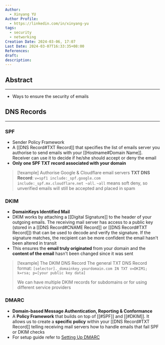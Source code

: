```yaml
---
Author:
  - Xinyang YU
Author Profile:
  - https://linkedin.com/in/xinyang-yu
tags:
  - security
  - networking
Creation Date: 2024-03-06, 17:07
Last Date: 2024-03-07T16:33:35+08:00
References: 
draft: 
description: 
---
```

## Abstract
---
- Ways to ensure the security of emails


## DNS Records
---
### SPF
- Sender Policy Framework
- A [[DNS Record#TXT Record]] that specifies the list of emails server you authorise to send emails with your [[Hostname#Domain Name]]. Receiver can use it to decide if he/she should accept or deny the email
- **Only one SPF TXT record associated with your domain**

>[!example] Authorise Google & Cloudflare email servers
> **TXT DNS Record**: `v=spf1 include:_spf.google.com  include:_spf.mx.cloudflare.net ~all`. `~all` means soft deny, so unverified emails will still be accepted and placed in spam

### DKIM
- **DomainKeys Identified Mail**
- DKIM works by attaching a [[Digital Signature]] to the header of your outgoing emails. The receiving mail server has access to a public key (stored in a [[DNS Record#CNAME Record]] or [[DNS Record#TXT Record]]) that can be used to decode and verify the signature. If the signature matches, the recipient can be more confident the email hasn't been altered in transit
- This ensures the **email truly originated** from your domain and the **content of the email** hasn't been changed since it was sent

>[!example] The DKIM DNS Record
> The general TXT DNS Record format: `[selector]._domainkey.yourdomain.com IN TXT v=DKIM1; k=rsa; p=[your public key data]`
> 
> We can have multiple DKIM records for subdomains or for using different service providers

### DMARC 
- **Domain-based Message Authentication, Reporting & Conformance**
- A **Policy Framework** that builds on top of [[#SPF]] and [[#DKIM]]. It allows us to create a **specific policy** within your [[DNS Record#TXT Record]] telling receiving mail servers how to handle emails that fail SPF or DKIM checks
- For setup guide refer to [‎Setting Up DMARC](https://g.co/gemini/share/0e13a87d2063)